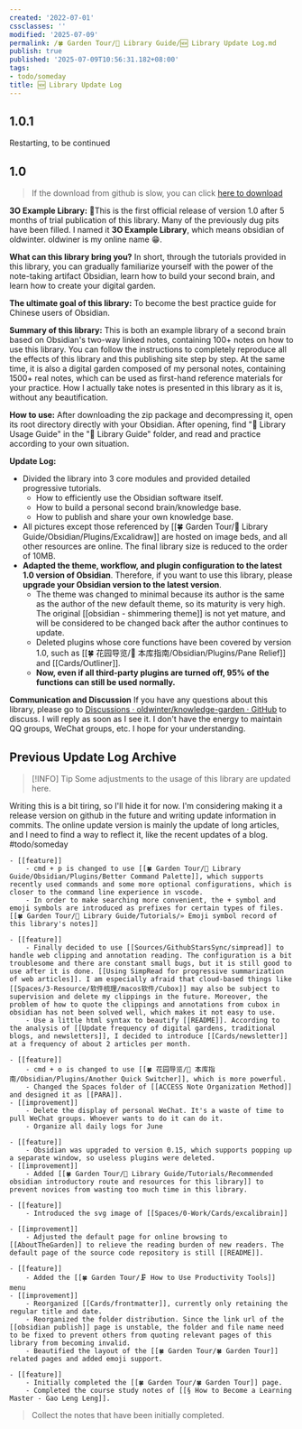 ```yaml
---
created: '2022-07-01'
cssclasses: ''
modified: '2025-07-09'
permalink: /🍀 Garden Tour/🧰 Library Guide/🆕 Library Update Log.md
publish: true
published: '2025-07-09T10:56:31.182+08:00'
tags:
- todo/someday
title: 🆕 Library Update Log
---
```

## 1.0.1

Restarting, to be continued

## 1.0

> If the download from github is slow, you can click [here to download](https://img.oldwinter.top/3O-example-1.0.zip)

**3O Example Library:**
🎉This is the first official release of version 1.0 after 5 months of trial publication of this library. Many of the previously dug pits have been filled. I named it **3O Example Library**, which means obsidian of oldwinter. oldwiner is my online name 😁.

**What can this library bring you?**
In short, through the tutorials provided in this library, you can gradually familiarize yourself with the power of the note-taking artifact Obsidian, learn how to build your second brain, and learn how to create your digital garden.

**The ultimate goal of this library:**
To become the best practice guide for Chinese users of Obsidian.

**Summary of this library:**
This is both an example library of a second brain based on Obsidian's two-way linked notes, containing 100+ notes on how to use this library. You can follow the instructions to completely reproduce all the effects of this library and this publishing site step by step. At the same time, it is also a digital garden composed of my personal notes, containing 1500+ real notes, which can be used as first-hand reference materials for your practice. How I actually take notes is presented in this library as it is, without any beautification.

**How to use:**
After downloading the zip package and decompressing it, open its root directory directly with your Obsidian. After opening, find "🧰 Library Usage Guide" in the "🧰 Library Guide" folder, and read and practice according to your own situation.

**Update Log:**

- Divided the library into 3 core modules and provided detailed progressive tutorials.
	- How to efficiently use the Obsidian software itself.
	- How to build a personal second brain/knowledge base.
	- How to publish and share your own knowledge base.
- All pictures except those referenced by [[🍀 Garden Tour/🧰 Library Guide/Obsidian/Plugins/Excalidraw]] are hosted on image beds, and all other resources are online. The final library size is reduced to the order of 10MB.
- **Adapted the theme, workflow, and plugin configuration to the latest 1.0 version of Obsidian**. Therefore, if you want to use this library, please **upgrade your Obsidian version to the latest version**.
	- The theme was changed to minimal because its author is the same as the author of the new default theme, so its maturity is very high. The original [[obsidian - shimmering theme]] is not yet mature, and will be considered to be changed back after the author continues to update.
	- Deleted plugins whose core functions have been covered by version 1.0, such as [[🍀 花园导览/🧰 本库指南/Obsidian/Plugins/Pane Relief]] and [[Cards/Outliner]].
	- **Now, even if all third-party plugins are turned off, 95% of the functions can still be used normally.**

**Communication and Discussion**
If you have any questions about this library, please go to [Discussions · oldwinter/knowledge-garden · GitHub](https://github.com/oldwinter/knowledge-garden/discussions) to discuss. I will reply as soon as I see it. I don't have the energy to maintain QQ groups, WeChat groups, etc. I hope for your understanding.

## Previous Update Log Archive

> [!INFO] Tip
> Some adjustments to the usage of this library are updated here.

Writing this is a bit tiring, so I'll hide it for now. I'm considering making it a release version on github in the future and writing update information in commits. The online update version is mainly the update of long articles, and I need to find a way to reflect it, like the recent updates of a blog. #todo/someday

	- [[feature]]
		- cmd + p is changed to use [[🍀 Garden Tour/🧰 Library Guide/Obsidian/Plugins/Better Command Palette]], which supports recently used commands and some more optional configurations, which is closer to the command line experience in vscode.
		- In order to make searching more convenient, the + symbol and emoji symbols are introduced as prefixes for certain types of files. [[🍀 Garden Tour/🧰 Library Guide/Tutorials/» Emoji symbol record of this library's notes]]

	- [[feature]]
		- Finally decided to use [[Sources/GithubStarsSync/simpread]] to handle web clipping and annotation reading. The configuration is a bit troublesome and there are constant small bugs, but it is still good to use after it is done. [[Using SimpRead for progressive summarization of web articles]]. I am especially afraid that cloud-based things like [[Spaces/3-Resource/软件梳理/macos软件/Cubox]] may also be subject to supervision and delete my clippings in the future. Moreover, the problem of how to quote the clippings and annotations from cubox in obsidian has not been solved well, which makes it not easy to use.
		- Use a little html syntax to beautify [[README]]. According to the analysis of [[Update frequency of digital gardens, traditional blogs, and newsletters]], I decided to introduce [[Cards/newsletter]] at a frequency of about 2 articles per month.

	- [[feature]]
		- cmd + o is changed to use [[🍀 花园导览/🧰 本库指南/Obsidian/Plugins/Another Quick Switcher]], which is more powerful.
		- Changed the Spaces folder of [[ACCESS Note Organization Method]] and designed it as [[PARA]].
	- [[improvement]]
		- Delete the display of personal WeChat. It's a waste of time to pull WeChat groups. Whoever wants to do it can do it.
		- Organize all daily logs for June

	- [[feature]]
		- Obsidian was upgraded to version 0.15, which supports popping up a separate window, so useless plugins were deleted.
	- [[improvement]]
		- Added [[🍀 Garden Tour/🧰 Library Guide/Tutorials/Recommended obsidian introductory route and resources for this library]] to prevent novices from wasting too much time in this library.

	- [[feature]]
		- Introduced the svg image of [[Spaces/0-Work/Cards/excalibrain]]

	- [[improvement]]
		- Adjusted the default page for online browsing to [[AboutTheGarden]] to relieve the reading burden of new readers. The default page of the source code repository is still [[README]].

	- [[feature]]
		- Added the [[🍀 Garden Tour/🗜 How to Use Productivity Tools]] menu
	- [[improvement]]
		- Reorganized [[Cards/frontmatter]], currently only retaining the regular title and date.
		- Reorganized the folder distribution. Since the link url of the [[obsidian publish]] page is unstable, the folder and file name need to be fixed to prevent others from quoting relevant pages of this library from becoming invalid.
		- Beautified the layout of the [[🍀 Garden Tour/🍀 Garden Tour]] related pages and added emoji support.

	- [[feature]]
		- Initially completed the [[🍀 Garden Tour/🍀 Garden Tour]] page.
		- Completed the course study notes of [[§ How to Become a Learning Master - Gao Leng Leng]].

> Collect the notes that have been initially completed. 
